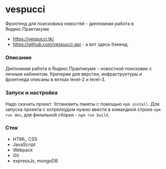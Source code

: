 # vespucci
Фронтенд для поисковика новостей - дипломная работа в Яндекс.Практикуме
- https://vespucci.tk/
- https://github.com/vespucci-api - а вот здесь бэкенд;

### Описание
Дипломная работа в Яндекс.Практикуме - новостной поисковик с личным кабинетом.
Критерии для верстки, инфраструктуры и фронтнеда описаны в ветках level-2 и level-3.

### Запуск и настройка
Надо скачать проект. Установить пакеты с помощью `npm install`.
Для запуска проекта с хотрелоудом нужно ввести в командной строке `npm run dev`, для финальной сборки - `npm run build`.

### Стек
- HTML, CSS
- JavaScript
- Webpack
- Git
- expressJs, mongoDB
